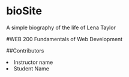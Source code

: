 # bioSite
A simple biography of the life of Lena Taylor 

#WEB 200 Fundamentals of Web Development

##Contributors
<ui>
 <li> Instructor name
 <li> Student Name
 

